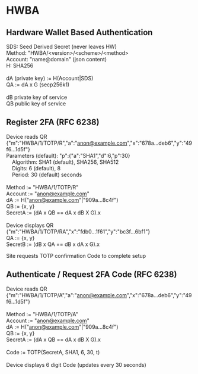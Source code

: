 # HWBA
## Hardware Wallet Based Authentication

SDS: Seed Derived Secret (never leaves HW) \
Method: "HWBA/\<version\>/\<scheme\>/\<method\> \
Account: "name@domain" (json content) \
H: SHA256 \
\
dA (private key) := H(Account|SDS) \
QA := dA x G (secp256k1) \
\
dB private key of service \
QB public key of service

## Register 2FA (RFC 6238)
Device reads QR {"m":"HWBA/1/TOTP/R","a":"anon@example.com","x":"678a...deb6","y":"49f6...1d5f"} \
Parameters (default): "p":{"a":"SHA1","d":6,"p":30} \
&nbsp;&nbsp;&nbsp;&nbsp;Algorithm: SHA1 (default), SHA256, SHA512 \
&nbsp;&nbsp;&nbsp;&nbsp;Digits: 6 (default), 8 \
&nbsp;&nbsp;&nbsp;&nbsp;Period:	30 (default) seconds \
\
Method := "HWBA/1/TOTP/R" \
Account := "anon@example.com" \
dA := H("anon@example.com"|"909a...8c4f") \
QB := {x, y} \
SecretA := (dA x QB == dA x dB X G).x \
\
Device displays QR {"m":"HWBA/1/TOTP/RA","x":"fdb0...1f61","y":"bc3f...6bf1"} \
QA := {x, y} \
SecretB := (dB x QA == dB x dA x G).x

Site requests TOTP confirmation Code to complete setup

## Authenticate / Request 2FA Code (RFC 6238)
Device reads QR {"m":"HWBA/1/TOTP/A","a":"anon@example.com","x":"678a...deb6","y":"49f6...1d5f"} \
\
Method := "HWBA/1/TOTP/A" \
Account := "anon@example.com" \
dA := H("anon@example.com"|"909a...8c4f") \
QB := {x, y} \
SecretA := (dA x QB == dA x dB X G).x \
\
Code := TOTP(SecretA, SHA1, 6, 30, t) \
\
Device displays 6 digit Code (updates every 30 seconds)
